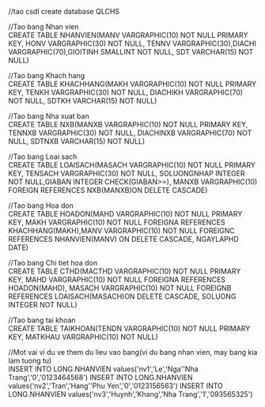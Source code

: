 //tao csdl
create database QLCHS

//Tao bang Nhan vien<br>
CREATE TABLE NHANVIEN(MANV VARGRAPHIC(10) NOT NULL PRIMARY KEY, HONV VARGRAPHIC(30) NOT NULL, TENNV VARGRAPHIC(30),DIACHI VARGRAPHIC(70),GIOITINH SMALLINT NOT NULL, SDT VARCHAR(15) NOT NULL)

//Tao bang Khach hang<br>
CREATE TABLE KHACHHANG(MAKH VARGRAPHIC(10) NOT NULL PRIMARY KEY, TENKH VARGRAPHIC(30) NOT NULL, DIACHIKH VARGRAPHIC(70) NOT NULL, SDTKH VARCHAR(15) NOT NULL)

//Tao bang Nha xuat ban<br>
CREATE TABLE NXB(MANXB VARGRAPHIC(10) NOT NULL PRIMARY KEY, TENNXB VARGRAPHIC(30) NOT NULL, DIACHINXB VARGRAPHIC(70) NOT NULL, SDTNXB VARCHAR(15) NOT NULL)

//Tao bang Loai sach<br>
CREATE TABLE LOAISACH(MASACH VARGRAPHIC(10) NOT NULL PRIMARY KEY, TENSACH VARGRAPHIC(30) NOT NULL, SOLUONGNHAP INTEGER NOT NULL,GIABAN INTEGER CHECK(GIABAN>=), MANXB VARGRAPHIC(10) FOREIGN REFERENCES NXB(MANXB)ON DELETE CASCADE)

//Tao bang Hoa don<br>
CREATE TABLE HOADON(MAHD VARGRAPHIC(10) NOT NULL PRIMARY KEY, MAKH VARGRAPHIC(10) NOT NULL FOREIGNA REFERENCES KHACHHANG(MAKH),MANV VARGRAPHIC(10) NOT NULL FOREIGNC REFERENCES NHANVIEN(MANV) ON DELETE CASCADE, NGAYLAPHD DATE)

//Tao bang Chi tiet hoa don<br>
CREATE TABLE CTHD(MACTHD VARGRAPHIC(10) NOT NULL PRIMARY KEY, MAHD VARGRAPHIC(10) NOT NULL FOREIGNA REFERENCES HOADON(MAHD), MASACH VARGRAPHIC(10) NOT NULL FOREIGNB REFERENCES LOAISACH(MASACH)ON DELETE CASCADE, SOLUONG INTEGER NOT NULL)

//Tao bang tai khoan<br>
CREATE TABLE TAIKHOAN(TENDN VARGRAPHIC(10) NOT NULL PRIMARY KEY, MATKHAU VARGRAPHIC(10) NOT NULL)

//Mot vai vi du ve them du lieu vao bang(vi du bang nhan vien, may bang kia lam tuong tu)<br>
INSERT INTO LONG.NHANVIEN values('nv1','Le','Nga''Nha Trang','0','0123464568')
INSERT INTO LONG.NHANVIEN values('nv2','Tran','Hang''Phu Yen','0','0123156563')
INSERT INTO LONG.NHANVIEN values('nv3','Huynh','Khang','Nha Trang','1','093565325')
